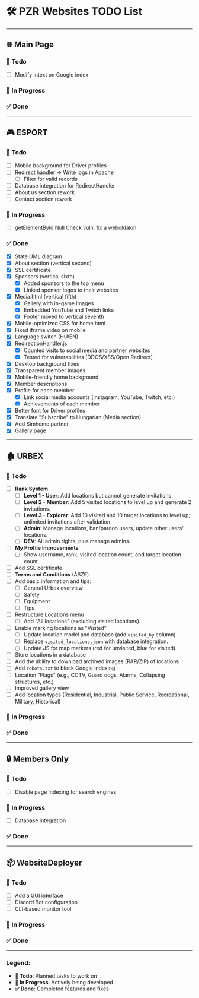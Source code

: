# 🛠️ PZR Websites TODO List

---

## 🌐 **Main Page**

### 📝 Todo
- [ ] Modify intext on Google index

### 🔄 In Progress

### ✅ Done

---

## 🎮 **ESPORT**

### 📝 Todo
- [ ] Mobile background for Driver profiles
- [ ] Redirect handler -> Write logs in Apache
    - [ ] Filter for valid records
- [ ] Database integration for RedirectHandler
- [ ] About us section rework
- [ ] Contact section rework

### 🔄 In Progress

- [ ] getElementById Null Check vuln. fix a weboldalon

### ✅ Done
- [x] State UML diagram
- [x] About section (vertical second)
- [x] SSL certificate
- [x] Sponsors (vertical sixth)
    - [x] Added sponsors to the top menu
    - [x] Linked sponsor logos to their websites
- [x] Media.html (vertical fifth)
    - [x] Gallery with in-game images
    - [x] Embedded YouTube and Twitch links
    - [x] Footer moved to vertical seventh
- [x] Mobile-optimized CSS for home.html
- [x] Fixed iframe video on mobile
- [x] Language switch (HU/EN)
- [x] RedirectionHandler.js
    - [x] Counted visits to social media and partner websites
    - [x] Tested for vulnerabilities (DDOS/XSS/Open Redirect)
- [x] Desktop background fixes
- [x] Transparent member images
- [x] Mobile-friendly home background
- [x] Member descriptions
- [x] Profile for each member
    - [x] Link social media accounts (Instagram, YouTube, Twitch, etc.)
    - [x] Achievements of each member
- [x] Better font for Driver profiles
- [x] Translate "Subscribe" to Hungarian (Media section)
- [x] Add Simhome partner
- [x] Gallery page

---

## 🏚️ **URBEX**

### 📝 Todo
- [ ] **Rank System**
    - [ ] **Level 1 - User**: Add locations but cannot generate invitations.
    - [ ] **Level 2 - Member**: Add 5 visited locations to level up and generate 2 invitations.
    - [ ] **Level 3 - Explorer**: Add 10 visited and 10 target locations to level up; unlimited invitations after validation.
    - [ ] **Admin**: Manage locations, ban/pardon users, update other users' locations.
    - [ ] **DEV**: All admin rights, plus manage admins.
- [ ] **My Profile Improvements**
    - [ ] Show username, rank, visited location count, and target location count.
- [ ] Add SSL certificate
- [ ] **Terms and Conditions** (ÁSZF)
- [ ] Add basic information and tips:
    - [ ] General Urbex overview
    - [ ] Safety
    - [ ] Equipment
    - [ ] Tips
- [ ] Restructure Locations menu
    - [ ] Add "All locations" (excluding visited locations).
- [ ] Enable marking locations as "Visited"
    - [ ] Update location model and database (add `visited_by` column).
    - [ ] Replace `visited_locations.json` with database integration.
    - [ ] Update JS for map markers (red for unvisited, blue for visited).
- [ ] Store locations in a database
- [ ] Add the ability to download archived images (RAR/ZIP) of locations
- [ ] Add `robots.txt` to block Google indexing
- [ ] Location "Flags" (e.g., CCTV, Guard dogs, Alarms, Collapsing structures, etc.)
- [ ] Improved gallery view
- [ ] Add location types (Residential, Industrial, Public Service, Recreational, Military, Historical)

### 🔄 In Progress

### ✅ Done

---

## 🔒 **Members Only**

### 📝 Todo
- [ ] Disable page indexing for search engines

### 🔄 In Progress

- [ ] Database integration

### ✅ Done

---

## 📦 **WebsiteDeployer**

### 📝 Todo
- [ ] Add a GUI interface
- [ ] Discord Bot configuration
- [ ] CLI-based monitor tool

### 🔄 In Progress

### ✅ Done

---

### Legend:
- **📝 Todo**: Planned tasks to work on
- **🔄 In Progress**: Actively being developed
- **✅ Done**: Completed features and fixes
